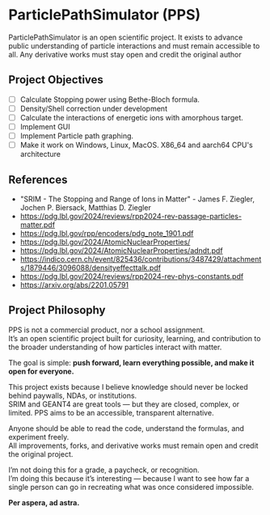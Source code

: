 # ParticlePathSimulator (PPS)

ParticlePathSimulator is an open scientific project. It exists to advance public understanding of particle interactions and must remain accessible to all. Any derivative works must stay open and credit the original author

## Project Objectives

- [ ] Calculate Stopping power using Bethe-Bloch formula.
- [ ] Density/Shell correction under development
- [ ] Calculate the interactions of energetic ions with amorphous target.
- [ ] Implement GUI
- [ ] Implement Particle path graphing.
- [ ] Make it work on Windows, Linux, MacOS. X86_64 and aarch64 CPU's architecture

## References
- "SRIM - The Stopping and Range of Ions in Matter" - James F. Ziegler, Jochen P. Biersack, Matthias D. Ziegler
- https://pdg.lbl.gov/2024/reviews/rpp2024-rev-passage-particles-matter.pdf
- https://pdg.lbl.gov/rpp/encoders/pdg_note_1901.pdf
- https://pdg.lbl.gov/2024/AtomicNuclearProperties/
- https://pdg.lbl.gov/2024/AtomicNuclearProperties/adndt.pdf
- https://indico.cern.ch/event/825436/contributions/3487429/attachments/1879446/3096088/densityeffecttalk.pdf
- https://pdg.lbl.gov/2024/reviews/rpp2024-rev-phys-constants.pdf
- https://arxiv.org/abs/2201.05791

## Project Philosophy
PPS is not a commercial product, nor a school assignment.  
It’s an open scientific project built for curiosity, learning, and contribution to the broader understanding of how particles interact with matter.

The goal is simple: __push forward, learn everything possible, and make it open for everyone.__

This project exists because I believe knowledge should never be locked behind paywalls, NDAs, or institutions.  
SRIM and GEANT4 are great tools — but they are closed, complex, or limited. PPS aims to be an accessible, transparent alternative.

Anyone should be able to read the code, understand the formulas, and experiment freely.  
All improvements, forks, and derivative works must remain open and credit the original project.

I’m not doing this for a grade, a paycheck, or recognition.  
I’m doing this because it’s interesting — because I want to see how far a single person can go in recreating what was once considered impossible.

__Per aspera, ad astra.__